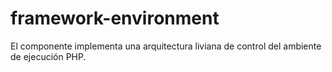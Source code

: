 # framework-environment
El componente implementa una arquitectura liviana de control del ambiente de ejecución PHP.

